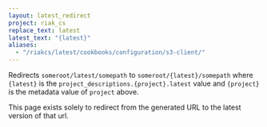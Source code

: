 ```yaml
---
layout: latest_redirect
project: riak_cs
replace_text: latest
latest_text: "{latest}"
aliases:
  - "/riakcs/latest/cookbooks/configuration/s3-client/"
---
```


Redirects `someroot/latest/somepath` to `someroot/{latest}/somepath` 
where `{latest}` is the `project_descriptions.{project}.latest` value
and `{project}` is the metadata value of `project` above.

This page exists solely to redirect from the generated URL to the latest version of
that url.



